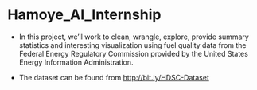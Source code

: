 # Hamoye_AI_Internship
- In this project, we’ll work to clean, wrangle, explore, provide summary statistics and interesting visualization using fuel quality data from the Federal Energy Regulatory Commission provided by the United States Energy Information Administration.

- The dataset can be found from  http://bit.ly/HDSC-Dataset
